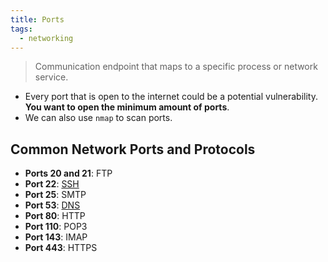 ```yaml
---
title: Ports
tags:
  - networking
---
```


> Communication endpoint that maps to a specific process or network service.

- Every port that is open to the internet could be a potential vulnerability. **You want to open the minimum amount of
  ports**.
- We can also use `nmap` to scan ports.

## Common Network Ports and Protocols

- **Ports 20 and 21**: FTP
- **Port 22**: [SSH](ssh)
- **Port 25**: SMTP
- **Port 53**: [DNS](dns)
- **Port 80**: HTTP
- **Port 110**: POP3
- **Port 143**: IMAP
- **Port 443**: HTTPS
